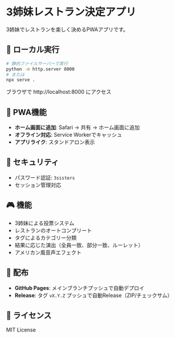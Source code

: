 # 3姉妹レストラン決定アプリ

3姉妹でレストランを楽しく決めるPWAアプリです。

## 🚀 ローカル実行

```bash
# 静的ファイルサーバーで実行
python -m http.server 8000
# または
npx serve .
```

ブラウザで http://localhost:8000 にアクセス

## 📱 PWA機能

- **ホーム画面に追加**: Safari → 共有 → ホーム画面に追加
- **オフライン対応**: Service Workerでキャッシュ
- **アプリライク**: スタンドアロン表示

## 🔐 セキュリティ

- パスワード認証: `3sisters`
- セッション管理対応

## 🎮 機能

- 3姉妹による投票システム
- レストランのオートコンプリート
- タグによるカテゴリー分類
- 結果に応じた演出（全員一致、部分一致、ルーレット）
- アメリカン風音声エフェクト

## 🚀 配布

- **GitHub Pages**: メインブランチプッシュで自動デプロイ
- **Release**: タグ `vX.Y.Z` プッシュで自動Release（ZIP/チェックサム）

## 📄 ライセンス

MIT License